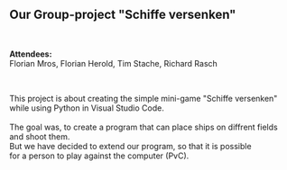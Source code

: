 ## **Our Group-project "Schiffe versenken"**
<br>

**Attendees:** <br>
Florian Mros,   Florian Herold,  Tim Stache,  Richard Rasch

<br>

This project is about creating the simple mini-game "Schiffe versenken" <br>
while using Python in Visual Studio Code. <br>
<br>
The goal was, to create a program that can place ships on diffrent fields <br>
and shoot them.
<br>
But we have decided to extend our program, so that it is possible <br>
for a person to play against the computer (PvC).
